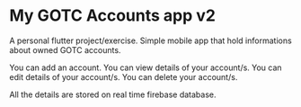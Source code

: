 # My GOTC Accounts app v2

A personal flutter project/exercise. Simple mobile app that hold informations about owned GOTC accounts.

You can add an account.
You can view details of your account/s.
You can edit details of your account/s.
You can delete your account/s.

All the details are stored on real time firebase database.
